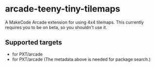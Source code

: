 # arcade-teeny-tiny-tilemaps

A MakeCode Arcade extension for using 4x4 tilemaps. This currently requires you to be on beta, so you shouldn't use it.

## Supported targets

* for PXT/arcade
* for PXT/arcade
(The metadata above is needed for package search.)
